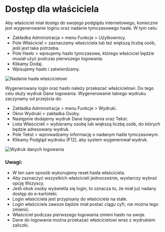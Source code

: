 # Dostęp dla właściciela

Aby właściciel miał dostęp do swojego podglądu internetowego, konieczne jest wygenerowanie loginu oraz nadanie tymczasowego hasła. W tym celu: 

- Zakładka Administracja > menu Funkcje > Użytkownicy.
- Pole Właściciel > zaznaczamy właściciela lub też większą liczbę osób, jeśli jest taka potrzeba.
- Pole Hasło > wpisujemy hasło tymczasowe, którego właściciel będzie musiał użyć podczas pierwszego logowania.
- Klikamy Dodaj.
- Wpisujemy hasło i zatwierdzamy.

![Nadanie hasła właścicielowi](nadanie-hasla-wlasc.gif)

Wygenerowany login oraz hasło należy przekazać właścicielowi. Do tego celu służy wydruk Dane logowania. Wygenerowanie takiego wydruku zaczynamy od przejścia do: 

- Zakładka Administracja > menu Funkcje > Wydruki.
- Okno Wydruki > zakładka Osoby.
- Następnie dodajemy wydruk Dane logowania oraz Tekst.
- Lista Właścicieli > wybieramy osobę lub większą liczbę osób, do których będzie adresowany wydruk.
- Pole Tekst > wprowadzamy informację o nadanym haśle tymczasowym.
- Klikamy Podgląd wydruku (F12), aby system wygenerował wydruk.

![Wydruk danych logowania](wydruk-danych-logowania.gif)

### Uwagi: 

- W ten sam sposób wykonujemy reset hasła właściciela. 
- Aby zaznaczyć wszystkich właścicieli jednocześnie, wystarczy wybrać opcję Wszyscy.
- Jeśli obok osoby wyświetla się login, to oznacza to, że miał już nadany dostęp do e-kartoteki.
- Login właściciela jest przypisany do właściciela na stałe.
- Login właściciela zawsze będzie miał postać ciągu cyfr, nie można tego zmienić.
- Właściciel podczas pierwszego logowania zmieni hasło na swoje.
- Dane do logowania można przekazać właścicielowi wraz z wydrukiem zaliczki.